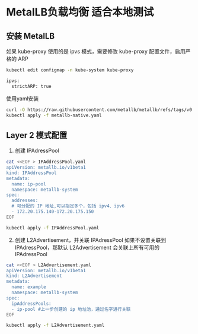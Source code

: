 # MetalLB负载均衡 适合本地测试
## 安装 MetalLB
如果 kube-proxy 使用的是 ipvs 模式，需要修改 kube-proxy 配置文件，启用严格的 ARP
```bash
kubectl edit configmap -n kube-system kube-proxy

ipvs:
  strictARP: true
```
使用yaml安装
```bash
curl -O https://raw.githubusercontent.com/metallb/metallb/refs/tags/v0.14.9/config/manifests/metallb-native.yaml
kubectl apply -f metallb-native.yaml
```

## Layer 2 模式配置
1. 创建 IPAdressPool
```bash
cat <<EOF > IPAddressPool.yaml
apiVersion: metallb.io/v1beta1
kind: IPAddressPool
metadata:
  name: ip-pool
  namespace: metallb-system
spec:
  addresses:
  # 可分配的 IP 地址,可以指定多个，包括 ipv4、ipv6
  - 172.20.175.140-172.20.175.150
EOF

kubectl apply -f IPAddressPool.yaml
```

2. 创建 L2Advertisement，并关联 IPAdressPool
如果不设置关联到 IPAdressPool，那默认 L2Advertisement 会关联上所有可用的 IPAdressPool
```bash
cat <<EOF > L2Advertisement.yaml
apiVersion: metallb.io/v1beta1
kind: L2Advertisement
metadata:
  name: example
  namespace: metallb-system
spec:
  ipAddressPools:
  - ip-pool #上一步创建的 ip 地址池，通过名字进行关联
EOF

kubectl apply -f L2Advertisement.yaml
```